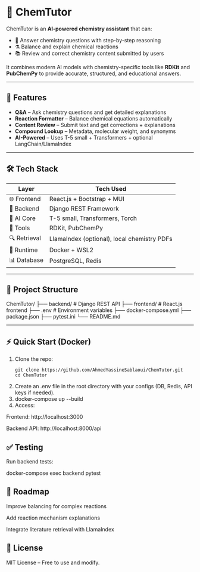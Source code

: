 # 🧪 ChemTutor

ChemTutor is an **AI-powered chemistry assistant** that can:
- 🧬 Answer chemistry questions with step-by-step reasoning
- ⚗️ Balance and explain chemical reactions
- 📚 Review and correct chemistry content submitted by users

It combines modern AI models with chemistry-specific tools like **RDKit** and **PubChemPy** to provide accurate, structured, and educational answers.

---

## 🚀 Features

- **Q&A** – Ask chemistry questions and get detailed explanations  
- **Reaction Formatter** – Balance chemical equations automatically  
- **Content Review** – Submit text and get corrections + explanations  
- **Compound Lookup** – Metadata, molecular weight, and synonyms  
- **AI-Powered** – Uses T-5 small + Transformers + optional LangChain/LlamaIndex  

---

## 🛠️ Tech Stack

| Layer        | Tech Used |
|--------------|-----------|
| 🌐 Frontend  | React.js + Bootstrap + MUI |
| 🔄 Backend   | Django REST Framework |
| 🧠 AI Core   | T-5 small, Transformers, Torch |
| 🧪 Tools     | RDKit, PubChemPy |
| 🔍 Retrieval | LlamaIndex (optional), local chemistry PDFs |
| 🐳 Runtime   | Docker + WSL2 |
| 📊 Database  | PostgreSQL, Redis |

---

## 📂 Project Structure

ChemTutor/
├── backend/ # Django REST API
├── frontend/ # React.js frontend
├── .env # Environment variables
├── docker-compose.yml
├── package.json
├── pytest.ini
└── README.md


---

## ⚡ Quick Start (Docker)

1. Clone the repo:
   ```
   git clone https://github.com/AhmedYassineSablaoui/ChemTutor.git
   cd ChemTutor
2. Create an .env file in the root directory with your configs (DB, Redis, API keys if needed).
3. docker-compose up --build
4. Access:

 Frontend: http://localhost:3000

Backend API: http://localhost:8000/api

## ✅ Testing

Run backend tests:

docker-compose exec backend pytest

## 📌 Roadmap

 Improve balancing for complex reactions

 Add reaction mechanism explanations

 Integrate literature retrieval with LlamaIndex

 ## 📜 License
 MIT License – Free to use and modify.


